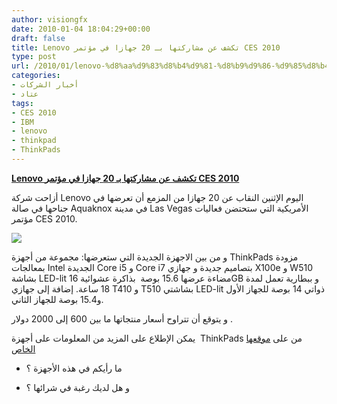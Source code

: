 ```yaml
---
author: visiongfx
date: 2010-01-04 18:04:29+00:00
draft: false
title: Lenovo تكشف عن مشاركتها بـ 20 جهازا في مؤتمر CES 2010
type: post
url: /2010/01/lenovo-%d8%aa%d9%83%d8%b4%d9%81-%d8%b9%d9%86-%d9%85%d8%b4%d8%a7%d8%b1%d9%83%d8%aa%d9%87%d8%a7-%d8%a8%d9%80-20-%d8%ac%d9%87%d8%a7%d8%b2%d8%a7-%d9%81%d9%8a-%d9%85%d8%a4%d8%aa%d9%85%d8%b1-ces-2010/
categories:
- أخبار الشركات
- عتاد
tags:
- CES 2010
- IBM
- lenovo
- thinkpad
- ThinkPads
---
```


[**Lenovo تكشف عن مشاركتها بـ 20 جهازا في مؤتمر CES 2010**](http://www.it-scoop.com/2010/01/lenovo-%d8%aa%d9%83%d8%b4%d9%81-%d8%b9%d9%86-%d9%85%d8%b4%d8%a7%d8%b1%d9%83%d8%aa%d9%87%d8%a7-%d8%a8%d9%80-20-%d8%ac%d9%87%d8%a7%d8%b2%d8%a7-%d9%81%d9%8a-%d9%85%d8%a4%d8%aa%d9%85%d8%b1-ces-2010/)


أزاحت شركة Lenovo  اليوم الإثنين النقاب عن 20 جهازا من المزمع أن تعرضها في جناحها في صالة  Aquaknox  في مدينة  Las Vegas الأمريكية التي ستحتضن فعاليات مؤتمر   CES 2010.

[![](http://www.it-scoop.com/wp-content/uploads/2010/01/lenovo_thinkpad_edge_colors.png)
](http://www.it-scoop.com/2010/01/lenovo-%d8%aa%d9%83%d8%b4%d9%81-%d8%b9%d9%86-%d9%85%d8%b4%d8%a7%d8%b1%d9%83%d8%aa%d9%87%d8%a7-%d8%a8%d9%80-20-%d8%ac%d9%87%d8%a7%d8%b2%d8%a7-%d9%81%d9%8a-%d9%85%d8%a4%d8%aa%d9%85%d8%b1-ces-2010/)

و من بين الاجهزة الجديدة التي ستعرضها:
مجموعة من أجهزة ThinkPads مزودة بمعالجات Intel الجديدة Core i5 و Core i7 بتصاميم جديدة
و جهازي X100e و W510 بشاشة LED-lit مضاءة عرضها 15.6 بوصة  بذاكرة عشوائية 16GB و ببطارية تعمل لمدة 18 ساعة.
إضافة إلى جهازي T410 و T510 بشاشتي LED-lit ذواتي 14 بوصة للجهاز الأول و15.4 بوصة للجهاز الثاني.

و يتوقع أن تتراوح أسعار منتجاتها ما بين 600 إلى 2000 دولار .

يمكن الإطلاع على المزيد من المعلومات على أجهزة  ThinkPads من على [موقعها الخاص
](http://www.thinkpads.com/)

- ما رأيكم في هذه الأجهزة ؟

- و هل لديك رغبة في شرائها ؟
